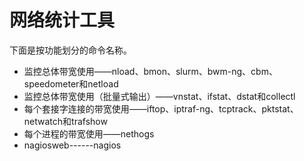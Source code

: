 网络统计工具
====

下面是按功能划分的命令名称。

- 监控总体带宽使用――nload、bmon、slurm、bwm-ng、cbm、speedometer和netload
- 监控总体带宽使用（批量式输出）――vnstat、ifstat、dstat和collectl
- 每个套接字连接的带宽使用――iftop、iptraf-ng、tcptrack、pktstat、netwatch和trafshow
- 每个进程的带宽使用――nethogs
- nagiosweb------nagios
